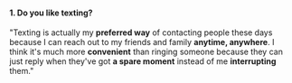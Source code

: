 #### 1. Do you like texting?
"Texting is actually my **preferred way** of contacting people these days because I can reach out to my friends and family **anytime, anywhere**. I think it's much more **convenient** than ringing someone because they can just reply when they've got **a spare moment** instead of me **interrupting** them."